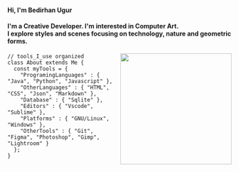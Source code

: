
<h4 align="left">Hi, I'm Bedirhan Ugur</h4>
<h4 align="left">I'm a Creative Developer. I'm interested in Computer Art.<br>I explore styles and scenes focusing on technology, nature and geometric forms.</h4>
 
<img src="https://thumbs.gfycat.com/TanDapperBorderterrier.webp" alt="" width="250" height="250" align="right">

 

```
// tools_I_use organized
class About extends Me { 
  const myTools = {  
    "ProgramingLanguages" : { "Java", "Python", "Javascript" },
    "OtherLanguages" : { "HTML", "CSS", "Json", "Markdown" },
    "Database" : { "Sqlite" },
    "Editors" : { "Vscode", "Sublime" },
    "Platforms" : { "GNU/Linux", "Windows" },
    "OtherTools" : { "Git", "Figma", "Photoshop", "Gimp", "Lightroom" }
  };
}
```
 

 
